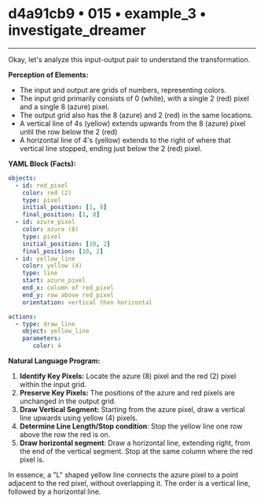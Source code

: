 # d4a91cb9 • 015 • example_3 • investigate_dreamer

---
Okay, let's analyze this input-output pair to understand the transformation.

**Perception of Elements:**

*   The input and output are grids of numbers, representing colors.
*   The input grid primarily consists of 0 (white), with a single 2 (red) pixel and a single 8 (azure) pixel.
*    The output grid also has the 8 (azure) and 2 (red) in the same locations.
*   A vertical line of 4s (yellow) extends upwards from the 8 (azure) pixel until the row below the 2 (red)
* A horizontal line of 4's (yellow) extends to the right of where that vertical line stopped, ending just below the 2 (red) pixel.

**YAML Block (Facts):**



```yaml
objects:
  - id: red_pixel
    color: red (2)
    type: pixel
    initial_position: [1, 8]
    final_position: [1, 8]
  - id: azure_pixel
    color: azure (8)
    type: pixel
    initial_position: [10, 2]
    final_position: [10, 2]
  - id: yellow_line
    color: yellow (4)
    type: line
    start: azure_pixel
    end_x: column of red_pixel
    end_y: row above red_pixel
    orientation: vertical then horizontal

actions:
  - type: draw_line
    object: yellow_line
    parameters:
       color: 4
```



**Natural Language Program:**

1.  **Identify Key Pixels:** Locate the azure (8) pixel and the red (2) pixel within the input grid.
2. **Preserve Key Pixels:** The positions of the azure and red pixels are unchanged in the output grid.
3.  **Draw Vertical Segment:** Starting from the azure pixel, draw a vertical line upwards using yellow (4) pixels.
4. **Determine Line Length/Stop condition**: Stop the yellow line one row above the row the red is on.
5. **Draw horizontal segment**: Draw a horizontal line, extending right, from the end of the vertical segment. Stop at the same column where the red pixel is.

In essence, a "L" shaped yellow line connects the azure pixel to a point adjacent to the red pixel, without overlapping it. The order is a vertical line, followed by a horizontal line.

